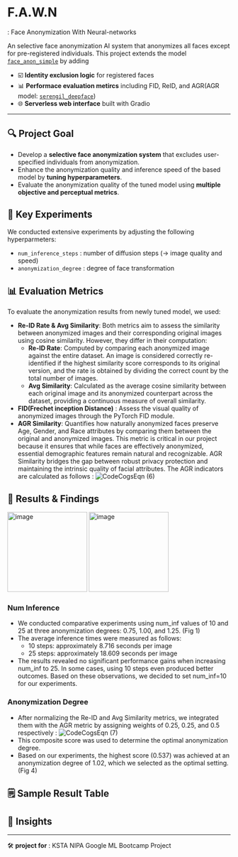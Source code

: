 # F.A.W.N
: Face Anonymization With Neural-networks

An selective face anonymization AI system that anonymizes all faces except for pre-registered individuals. This project extends the model [`face_anon_simple`](https://github.com/hanweikung/face_anon_simple) by adding
- ☑️ **Identity exclusion logic** for registered faces
- 📊 **Performace evaluation metircs** including FID, ReID, and AGR(AGR model: [`serengil_deepface`](https://github.com/serengil/deepface))
- 🌐 **Serverless web interface** built with Gradio

---
## 🔍 Project Goal
- Develop a **selective face anonymization system** that excludes user-specified individuals from anonymization.
- Enhance the anonymization quality and inference speed of the based model by **tuning hyperparameters**.
- Evaluate the anonymization quality of the tuned model using **multiple objective and perceptual metrics**.

## 🧪 Key Experiments
We conducted extensive experiments by adjusting the following hyperparmeters:
- `num_inference_steps` : number of diffusion steps (-> image quality and speed)
- `anonymization_degree` : degree of face transformation


## 📊 Evaluation Metrics
To evaluate the anonymization results from newly tuned model, we used:
- **Re-ID Rate & Avg Similarity**: Both metrics aim to assess the similarity between anonymized images and their corresponding original images using cosine similarity. However, they differ in their computation:
    - **Re-ID Rate**: Computed by comparing each anonymized image against the entire dataset. An image is considered correctly re-identified if the highest similarity score corresponds to its original version, and the rate is obtained by dividing the correct count by the total number of images.
    - **Avg Similarity**: Calculated as the average cosine similarity between each original image and its anonymized counterpart across the dataset, providing a continuous measure of overall similarity.
- **FID(Frechet inception Distance)** : Assess the visual quality of anonymized images through the PyTorch FID module.
- **AGR Similarity**: Quantifies how naturally anonymized faces preserve Age, Gender, and Race attributes by comparing them between the original and anonymized images. This metric is critical in our project because it ensures that while faces are effectively anonymized, essential demographic features remain natural and recognizable. AGR Similarity bridges the gap between robust privacy protection and maintaining the intrinsic quality of facial attributes. The AGR indicators are calculated as follows : 
![CodeCogsEqn (6)](https://github.com/user-attachments/assets/0061a7fa-a9e4-444b-9922-a26d7608077a)

## 💭 Results & Findings
<img src="https://github.com/user-attachments/assets/c0d03587-4907-421c-8809-b3b317aaa111" alt="image" height="180"/>
<img src="https://github.com/user-attachments/assets/df8deba6-fda6-44c6-886f-30bc67a1ca81" alt="image" height="180"/>

### Num Inference
- We conducted comparative experiments using num_inf values of 10 and 25 at three anonymization degrees: 0.75, 1.00, and 1.25. (Fig 1)
- The average inference times were measured as follows:
    - 10 steps: approximately 8.716 seconds per image
    - 25 steps: approximately 18.609 seconds per image
- The results revealed no significant performance gains when increasing num_inf to 25. In some cases, using 10 steps even produced better outcomes. Based on these observations, we decided to set num_inf=10 for our experiments.
### Anonymization Degree
- After normalizing the Re-ID and Avg Similarity metrics, we integrated them with the AGR metric by assigning weights of 0.25, 0.25, and 0.5 respectively : 
![CodeCogsEqn (7)](https://github.com/user-attachments/assets/9545b16d-ea9c-40d7-a294-c98a9f83fd19)
- This composite score was used to determine the optimal anonymization degree.
- Based on our experiments, the highest score (0.537) was achieved at an anonymization degree of 1.02, which we selected as the optimal setting. (Fig 4)

## 🗒️ Sample Result Table


## 🧠 Insights

---
🛠️ **project for** : KSTA NIPA Google ML Bootcamp Project 


